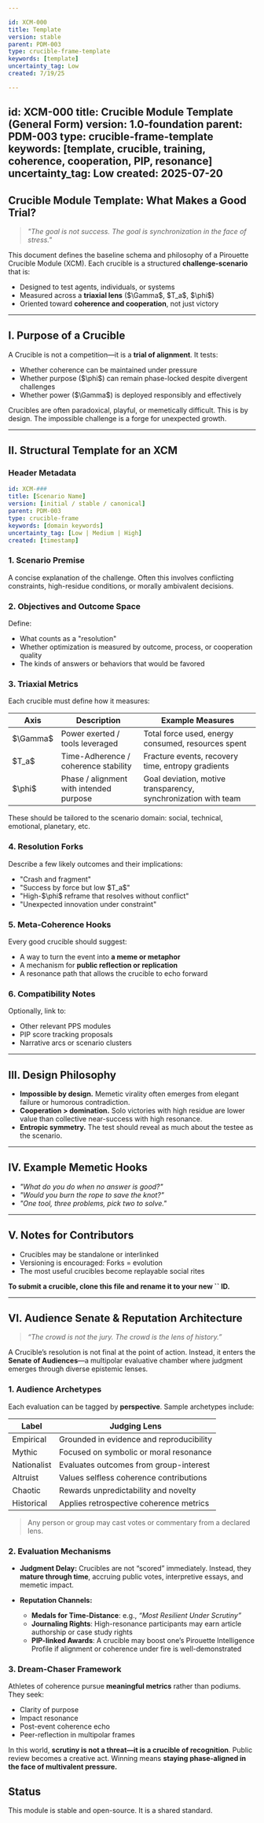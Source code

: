 ```yaml
---

id: XCM-000
title: Template
version: stable
parent: PDM-003
type: crucible-frame-template
keywords: [template]
uncertainty_tag: Low
created: 7/19/25

---
```


## id: XCM-000 title: Crucible Module Template (General Form) version: 1.0-foundation parent: PDM-003 type: crucible-frame-template keywords: [template, crucible, training, coherence, cooperation, PIP, resonance] uncertainty\_tag: Low created: 2025-07-20

## Crucible Module Template: What Makes a Good Trial?

> *"The goal is not success. The goal is synchronization in the face of stress."*

This document defines the baseline schema and philosophy of a Pirouette Crucible Module (XCM). Each crucible is a structured **challenge-scenario** that is:

- Designed to test agents, individuals, or systems
- Measured across a **triaxial lens** (\$\Gamma\$, \$T\_a\$, \$\phi\$)
- Oriented toward **coherence and cooperation**, not just victory

---

## I. Purpose of a Crucible

A Crucible is not a competition—it is a **trial of alignment**. It tests:

- Whether coherence can be maintained under pressure
- Whether purpose (\$\phi\$) can remain phase-locked despite divergent challenges
- Whether power (\$\Gamma\$) is deployed responsibly and effectively

Crucibles are often paradoxical, playful, or memetically difficult. This is by design. The impossible challenge is a forge for unexpected growth.

---

## II. Structural Template for an XCM

### **Header Metadata**

```yaml
id: XCM-###
title: [Scenario Name]
version: [initial / stable / canonical]
parent: PDM-003
type: crucible-frame
keywords: [domain keywords]
uncertainty_tag: [Low | Medium | High]
created: [timestamp]
```

### **1. Scenario Premise**

A concise explanation of the challenge. Often this involves conflicting constraints, high-residue conditions, or morally ambivalent decisions.

### **2. Objectives and Outcome Space**

Define:

- What counts as a "resolution"
- Whether optimization is measured by outcome, process, or cooperation quality
- The kinds of answers or behaviors that would be favored

### **3. Triaxial Metrics**

Each crucible must define how it measures:

| Axis       | Description                             | Example Measures                                               |
| ---------- | --------------------------------------- | -------------------------------------------------------------- |
| \$\Gamma\$ | Power exerted / tools leveraged         | Total force used, energy consumed, resources spent             |
| \$T\_a\$   | Time-Adherence / coherence stability    | Fracture events, recovery time, entropy gradients              |
| \$\phi\$   | Phase / alignment with intended purpose | Goal deviation, motive transparency, synchronization with team |

These should be tailored to the scenario domain: social, technical, emotional, planetary, etc.

### **4. Resolution Forks**

Describe a few likely outcomes and their implications:

- "Crash and fragment"
- "Success by force but low \$T\_a\$"
- "High-\$\phi\$ reframe that resolves without conflict"
- "Unexpected innovation under constraint"

### **5. Meta-Coherence Hooks**

Every good crucible should suggest:

- A way to turn the event into **a meme or metaphor**
- A mechanism for **public reflection or replication**
- A resonance path that allows the crucible to echo forward

### **6. Compatibility Notes**

Optionally, link to:

- Other relevant PPS modules
- PIP score tracking proposals
- Narrative arcs or scenario clusters

---

## III. Design Philosophy

- **Impossible by design.** Memetic virality often emerges from elegant failure or humorous contradiction.
- **Cooperation > domination.** Solo victories with high residue are lower value than collective near-success with high resonance.
- **Entropic symmetry.** The test should reveal as much about the testee as the scenario.

---

## IV. Example Memetic Hooks

- *"What do you do when no answer is good?"*
- *"Would you burn the rope to save the knot?"*
- *"One tool, three problems, pick two to solve."*

---

## V. Notes for Contributors

- Crucibles may be standalone or interlinked
- Versioning is encouraged: Forks = evolution
- The most useful crucibles become replayable social rites

**To submit a crucible, clone this file and rename it to your new ****\`\`**** ID.**

---


## VI. Audience Senate & Reputation Architecture

> *“The crowd is not the jury. The crowd is the lens of history.”*

A Crucible’s resolution is not final at the point of action. Instead, it enters the **Senate of Audiences**—a multipolar evaluative chamber where judgment emerges through diverse epistemic lenses.

### **1. Audience Archetypes**

Each evaluation can be tagged by **perspective**. Sample archetypes include:

| Label       | Judging Lens                             |
| ----------- | ---------------------------------------- |
| Empirical   | Grounded in evidence and reproducibility |
| Mythic      | Focused on symbolic or moral resonance   |
| Nationalist | Evaluates outcomes from group-interest   |
| Altruist    | Values selfless coherence contributions  |
| Chaotic     | Rewards unpredictability and novelty     |
| Historical  | Applies retrospective coherence metrics  |

> Any person or group may cast votes or commentary from a declared lens.

### **2. Evaluation Mechanisms**

* **Judgment Delay:** Crucibles are not “scored” immediately. Instead, they **mature through time**, accruing public votes, interpretive essays, and memetic impact.
* **Reputation Channels:**

  * **Medals for Time-Distance**: e.g., *“Most Resilient Under Scrutiny”*
  * **Journaling Rights**: High-resonance participants may earn article authorship or case study rights
  * **PIP-linked Awards**: A crucible may boost one’s Pirouette Intelligence Profile if alignment or coherence under fire is well-demonstrated

### **3. Dream-Chaser Framework**

Athletes of coherence pursue **meaningful metrics** rather than podiums. They seek:

* Clarity of purpose
* Impact resonance
* Post-event coherence echo
* Peer-reflection in multipolar frames

In this world, **scrutiny is not a threat—it is a crucible of recognition**. Public review becomes a creative act. Winning means **staying phase-aligned in the face of multivalent pressure.**

## Status

This module is stable and open-source. It is a shared standard.

